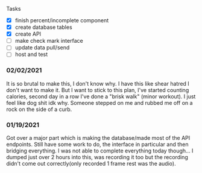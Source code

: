 Tasks
- [x] finish percent/incomplete component
- [x] create database tables
- [x] create API
- [ ] make check mark interface
- [ ] update data pull/send
- [ ] host and test

### 02/02/2021
It is so brutal to make this, I don't know why.
I have this like shear hatred I don't want to make it.
But I want to stick to this plan, I've started counting calories, second day in a row I've done a "brisk walk" (minor workout).
I just feel like dog shit idk why. Someone stepped on me and rubbed me off on a rock on the side of a curb.

### 01/19/2021

Got over a major part which is making the database/made most of the API endpoints.
Still have some work to do, the interface in particular and then bridging everything.
I was not able to complete everything today though... I dumped just over 2 hours into this, was recording it too but the recording didn't come out correctly(only recorded 1 frame rest was the audio).